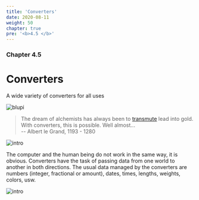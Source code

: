 ```yaml
---
title: 'Converters'
date: 2020-08-11
weight: 50
chapter: true
pre: '<b>4.5 </b>'
---
```


### Chapter 4.5

# Converters

A wide variety of converters for all uses

![blupi](/img/goblin-to-blupi.png)

> The dream of alchemists has always been to [transmute][1] lead into gold. With
> converters, this is possible. Well almost...  
> -- Albert le Grand, 1193 - 1280

![intro](/img/converters.intro.png?width=500px)

The computer and the human being do not work in the same way, it is obvious.
Converters have the task of passing data from one world to another in both
directions. The usual data managed by the converters are numbers (integer,
fractional or amount), dates, times, lengths, weights, colors, usw.

![intro](/img/converters.samples.png?width=800px)

[1]: https://en.wikipedia.org/wiki/Nuclear_transmutation
